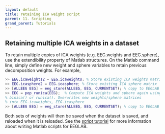```yaml
---
layout: default
title: retaining ICA weight script
parent: 11. Scripting
grand_parent: Tutorials
---
```


Retaining multiple ICA weights in a dataset
---------------------------------------------

To retain multiple copies of ICA weights (e.g. EEG.weights and
EEG.sphere), use the extendibility property of Matlab structures. On the
Matlab command line, simply define new weight and sphere variables to
retain previous decomposition weights. For example,

``` matlab
>> EEG.icaweights2 = EEG.icaweights; % Store existing ICA weights matrix
>> EEG.icasphere2 = EEG.icasphere; % Store existing ICA sphere matrix
>> [ALLEEG EEG] = eeg_store(ALLEEG, EEG, CURRENTSET); % copy to EEGLAB memory
>> EEG = pop_runica(EEG);  % Compute ICA weights and sphere again using
% binica() or runica(). Overwrites new weights/sphere matrices
% into EEG.icaweights, EEG.icasphere
>> [ALLEEG EEG] = eeg_store(ALLEEG, EEG, CURRENTSET); % copy to EEGLAB memory
```

Both sets of weights will then be saved when the dataset is saved, and
reloaded when it is reloaded. See the [script
tutorial](/tutorials/advanced-topics/writing-EEGLAB-scripts.html) for more
information about writing Matlab scripts for EEGLAB.